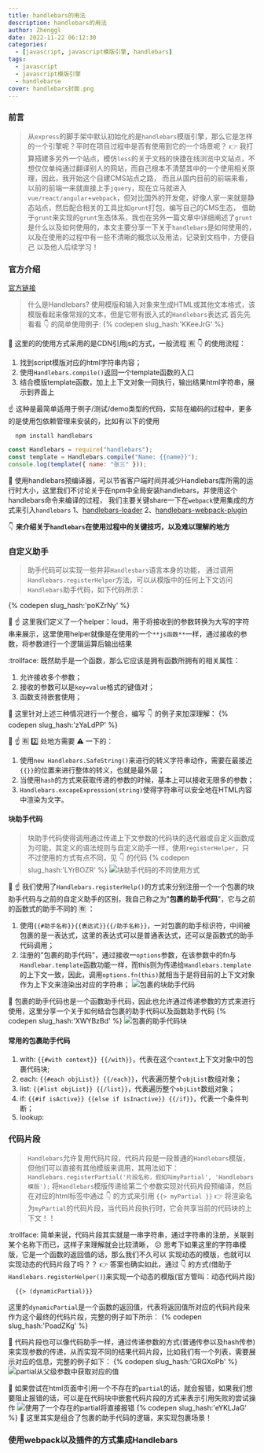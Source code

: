 ```yaml
---
title: handlebars的用法
description: handlebars的用法
author: Zhenggl
date: 2022-11-22 06:12:30
categories:
  - [javascript, javascript模版引擎, handlebars]
tags:
  - javascript
  - javascript模版引擎
  - handlebarse
cover: handlebars封面.png
---
```


### 前言
> 从`express`的脚手架中默认初始化的是`handlebars`模版引擎，那么它是怎样的一个引擎呢？平时在项目过程中是否有使用到它的一个场景呢？
> :point_right: 我打算搭建多另外一个站点，模仿`less`的关于文档的快捷在线浏览中文站点，不想仅仅单纯通过翻译别人的网站，而自己根本不清楚其中的一个使用相关原理，因此，我开始这个自建CMS站点之路，
> 而且从国内目前的前端来看，以前的前端一来就直接上手`jquery`，现在立马就进入`vue/react/angular`+`webpack`，但对比国外的开发佬，好像人家一来就是静态站点，然后配合相关的工具比如`grunt`打包，编写自己的CMS生态，
> 借助于`grunt`来实现的`grunt`生态体系，我也在另外一篇文章中详细阐述了`grunt`是什么以及如何使用的，本文主要分享一下关于`handlebars`是如何使用的，以及在使用的过程中有一些不清晰的概念以及用法，记录到文档中，方便自己
> 以及他人后续学习！

### 官方介绍
[官方链接](https://handlebarsjs.com/zh/)
> 什么是Handlebars?
> 使用模版和输入对象来生成HTML或其他文本格式，该模版看起来像常规的文本，但是它带有嵌入式的`Handlebars`表达式
> 首先先看看 :point_down: 的简单使用例子:
{% codepen slug_hash:'KKeeJrG' %}

:stars: 这里的的使用方式采用的是CDN引用js的方式，一般流程 :u6709: :point_down: 的使用流程：
1. 找到script模版对应的html字符串内容；
2. 使用`Handlebars.compile()`返回一个template函数的入口
3. 结合模版template函数，加上上下文对象一同执行，输出结果html字符串，展示到界面上

:point_up: 这种是最简单适用于例子/测试/demo类型的代码，实际在编码的过程中，更多的是使用包依赖管理来安装的，比如有以下的使用
```shell
  npm install handlebars
```
```javascript
const Handlebars = require("handlebars");
const template = Handlebars.compile("Name: {{name}}");
console.log(template({ name: "张三" }));
```

:stars: 使用handlebars预编译器，可以节省客户端时间并减少Handlebars库所需的运行时大小，这里我们不讨论关于在npm中全局安装handlebars，并使用这个handlebars命令来编译的过程，
我们主要关键share一下在`webpack`使用集成的方式来引入`handlebars`
1、[handlebars-loader](https://github.com/pcardune/handlebars-loader)
2、[handlebars-webpack-plugin](https://github.com/sagold/handlebars-webpack-plugin)

:point_down: **来介绍关于`handlebars`在使用过程中的关键技巧，以及难以理解的地方**

### 自定义助手
> 助手代码可以实现一些并非`Handlesbars`语言本身的功能，
> 通过调用`Handlebars.registerHelper`方法，可以从模版中的任何上下文访问`Handlebars`助手代码，如下代码所示：

{% codepen slug_hash:'poKZrNy' %}

:stars: :point_up: 这里我们定义了一个helper：loud，用于将接收到的参数转换为大写的字符串来展示，这里使用helper就像是在使用的一个`**js函数**`一样，通过接收的参数，将参数进行一个逻辑运算后输出结果

:trollface: 既然助手是一个函数，那么它应该是拥有函数所拥有的相关属性：
1. 允许接收多个参数；
2. 接收的参数可以是`key=value`格式的键值对；
3. 函数支持嵌套使用；

:stars: 这里针对上述三种情况进行一个整合，编写 :point_down: 的例子来加深理解：
{% codepen slug_hash:'zYaLdPP' %}

:stars: :point_up: :u6709: :two: 处地方需要 :warning: 一下的：
1. 使用`new Handlebars.SafeString()`来进行的转义字符串动作，需要在最接近`{{}}`的位置来进行整体的转义，也就是最外层；
2. 当使用`hash`的方式来获取传递的参数的时候，基本上可以接收无限多的参数；
3. `Handlebars.excapeExpression(string)`使得字符串可以安全地在HTML内容中渲染为文字。

#### 块助手代码
> 块助手代码使得调用通过传递上下文参数的代码块的迭代器或自定义函数成为可能，其定义的语法规则与自定义助手一样，使用`registerHelper`，只不过使用的方式有点不同，见 :point_down: 的代码
{% codepen slug_hash:'LYrBOZR' %}
![块助手代码的不同使用方式](块助手代码的不同使用方式.png)

:stars: :point_up: 我们使用了`Handlebars.registerHelp()`的方式来分别注册一个一个包裹的块助手代码与之前的自定义助手的区别，我自己称之为"**包裹的助手代码**"，它与之前的函数式的助手不同的 :u6709: ：
1. 使用`{{#助手名称}}{{表达式}}{{/助手名称}}`，一对包裹的助手标识符，中间被包裹的是一表达式，这里的表达式可以是普通表达式，还可以是函数式的助手代码调用；
2. 注册的"包裹的助手代码"，通过接收一`options`参数，在该参数中的fn与`Handlebar.template`函数功能一样，而this则为传递给`Handlebars.template`的上下文一致，因此，调用`options.fn(this)`就相当于是将目前的上下文对象作为上下文来渲染出对应的字符串；
![包裹的块助手代码](包裹的块助手代码.png)

:stars: 包裹的助手代码也是一个函数助手代码，因此也允许通过传递参数的方式来进行使用，这里分享一个关于如何结合包裹的助手代码以及函数助手代码
{% codepen slug_hash:'XWYBzBd' %}
![包裹的助手代码块](包裹的助手代码块.png)

#### 常用的包裹助手代码
1. with: `{{#with context}} {{/with}}`，代表在这个`context`上下文对象中的包裹代码块;
2. each: `{{#each objList}} {{/each}}`，代表遍历整个`objList`数组对象；
3. list: `{{#list objList}} {{/list}}`，代表遍历整个`objList`数组对象；
4. if: `{{#if isActive}} {{else if isInactive}} {{/if}}`，代表一个条件判断；
5. lookup: 

### 代码片段
> `Handlebars`允许复用代码片段，代码片段是一段普通的`Handlebars`模版，但他们可以直接有其他模版来调用，其用法如下：
> `Handlebars.registerPartial('片段名称，假如叫myPartial', 'Handlebars模版');`
> 将`Handlebars`模版传递给第二个参数实现对代码片段预编译，然后在对应的html标签中通过 :point_down: 的方式来引用
> `{{> myPartial }}`
> :point_right: 将渲染名为`myPartial`的代码片段，当代码片段执行时，它会共享当前的代码块的上下文！！

:trollface: 简单来说，代码片段其实就是一串字符串，通过字符串的注册，关联到某个名称下而已，这样子来理解就会比较清晰， :confused: 思考下如果这里的字符串模版，它是一个函数的返回值的话，那么我们不久可以
实现动态的模版，也就可以实现动态的代码片段了吗？？ :point_right: 答案也确实如此，通过 :point_down: 的方式(借助于`Handlebars.registerHelper()`)来实现一个动态的模版(官方管叫：动态代码片段)
```html
  {{> (dynamicPartial)}}
```
这里的`dynamicPartial`是一个函数的返回值，代表将返回值所对应的代码片段来作为这个最终的代码片段，完整的例子如下所示：
{% codepen slug_hash:'PoadZKg' %}

:stars: 代码片段也可以像代码助手一样，通过传递参数的方式(普通传参以及hash传参)来实现参数的传递，从而实现不同的结果代码片段，比如我们有一个列表，需要展示对应的信息，完整的例子如下：
{% codepen slug_hash:'GRGXoPb' %}
![partial从父级参数中获取对应的值](partial从父级参数中获取对应的值.png)

:stars: 如果尝试在html页面中引用一个不存在的`partial`的话，就会报错，如果我们想要阻止报错的话，可以是在代码块中嵌套代码片段的方式来表示引用失败的尝试操作
![使用了一个存在的partial将直接报错](使用了一个存在的partial将直接报错.png)
{% codepen slug_hash:'eYKLJaG' %}
:stars: 这里其实是组合了包裹的助手代码的逻辑，来实现包裹场景！

### 使用webpack以及插件的方式集成Handlebars
